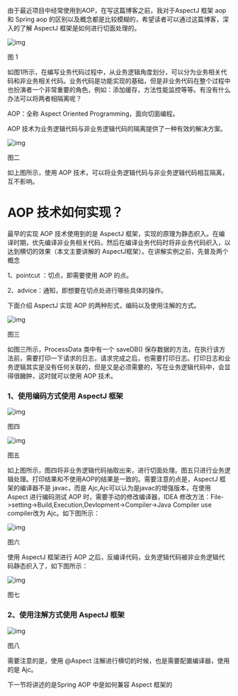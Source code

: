 由于最近项目中经常使用到AOP，在写这篇博客之前，我对于AspectJ 框架 aop 和 Spring aop 的区别以及概念都是比较模糊的，希望读者可以通过这篇博客，深入的了解 AspectJ 框架是如何进行切面处理的。

![img](https:////upload-images.jianshu.io/upload_images/13760934-2f52e568810f3df1.png?imageMogr2/auto-orient/strip|imageView2/2/w/919/format/webp)

图 1

如图1所示，在编写业务代码过程中，从业务逻辑角度划分，可以分为业务相关代码和非业务相关代码。业务代码是功能实现的基础，但是非业务代码在整个过程中也扮演者一个非常重要的角色，例如：添加缓存，方法性能监控等等。有没有什么办法可以将两者相隔离呢？

AOP：全称 Aspect Oriented Programming，面向切面编程。

AOP 技术为业务逻辑代码与非业务逻辑代码的隔离提供了一种有效的解决方案。



![img](https:////upload-images.jianshu.io/upload_images/13760934-6bdc25debb693211.png?imageMogr2/auto-orient/strip|imageView2/2/w/1106/format/webp)

图二

如上图所示，使用 AOP 技术，可以将业务逻辑代码与非业务逻辑代码相互隔离，互不影响。

# AOP 技术如何实现？

最早的实现 AOP 技术使用到的是 AspectJ 框架，实现的原理为静态织入。在编译时期，优先编译非业务相关代码，然后在编译业务代码时将非业务代码织入，以达到横切的效果（本文主要讲解的 AspectJ框架）。在讲解实例之前，先普及两个概念

1、pointcut ：切点，即需要使用 AOP 的点。

2、advice：通知，即想要在切点处进行哪些具体的操作。

下面介绍 AspectJ 实现 AOP 的两种形式，编码以及使用注解的方式。

![img](https:////upload-images.jianshu.io/upload_images/13760934-1a6e157d7afd39d9.png?imageMogr2/auto-orient/strip|imageView2/2/w/634/format/webp)

图三

如图三所示，ProcessData 类中有一个 saveDB() 保存数据的方法，在执行该方法前，需要打印一下请求的日志，请求完成之后，也需要打印日志。打印日志和业务逻辑其实是没有任何关联的，但是又是必须需要的，写在业务逻辑代码中，会显得很臃肿，这时就可以使用 AOP 技术。

### 1、使用编码方式使用 AspectJ 框架

![img](https:////upload-images.jianshu.io/upload_images/13760934-ee09735936796dad.png?imageMogr2/auto-orient/strip|imageView2/2/w/967/format/webp)

图四 



![img](https:////upload-images.jianshu.io/upload_images/13760934-299035af80e6bb95.png?imageMogr2/auto-orient/strip|imageView2/2/w/941/format/webp)

图五

如上图所示，图四将非业务逻辑代码抽取出来，进行切面处理。图五只进行业务逻辑处理。打印结果和不使用AOP的结果是一致的。需要注意的点是，AspectJ 框架的编译器不是 javac，而是 Ajc,Ajc可以认为是javac的增强版本，在使用 Aspect 进行编码测试 AOP 时，需要手动的修改编译器，IDEA 修改方法：File->setting->Build,Execution,Devlopment->Compiler->Java Compiler use compiler改为 Ajc。如下图所示：

![img](https:////upload-images.jianshu.io/upload_images/13760934-2bd9b75dd04fca81.png?imageMogr2/auto-orient/strip|imageView2/2/w/1200/format/webp)

图六

使用 AspectJ 框架进行 AOP 之后，反编译代码，业务逻辑代码被非业务逻辑代码静态织入了，如下图所示：

![img](https:////upload-images.jianshu.io/upload_images/13760934-8b9a21ec5f50bf7c.png?imageMogr2/auto-orient/strip|imageView2/2/w/1188/format/webp)

图七

### 2、使用注解方式使用 AspectJ 框架

![img](https:////upload-images.jianshu.io/upload_images/13760934-b0d31307c179cca9.png?imageMogr2/auto-orient/strip|imageView2/2/w/966/format/webp)

图八

需要注意的是，使用 @Aspect 注解进行横切的时候，也是需要配置编译器，使用的是 Ajc。

下一节将讲述的是Spring AOP 中是如何兼容 Aspect 框架的

 
